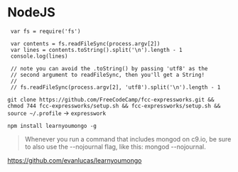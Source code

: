 # NodeJS

     var fs = require('fs')  
       
     var contents = fs.readFileSync(process.argv[2])  
     var lines = contents.toString().split('\n').length - 1  
     console.log(lines)  
       
     // note you can avoid the .toString() by passing 'utf8' as the  
     // second argument to readFileSync, then you'll get a String!  
     //  
     // fs.readFileSync(process.argv[2], 'utf8').split('\n').length - 1  

`git clone https://github.com/FreeCodeCamp/fcc-expressworks.git && chmod 744 fcc-expressworks/setup.sh && fcc-expressworks/setup.sh && source ~/.profile` -> `expresswork`

`npm install learnyoumongo -g`

>Whenever you run a command that includes mongod on c9.io, be sure to also use the --nojournal flag, like this: mongod --nojournal.

https://github.com/evanlucas/learnyoumongo

